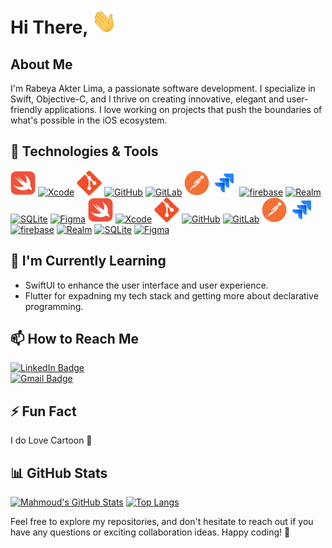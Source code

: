 # Hi There, <img src="https://github.com/Amin-0-1/Amin-0-1/blob/main/wave.gif" alt="Wave Animation" width="40" height="40">

## About Me
<!-- ![Profile Views](https://komarev.com/ghpvc/?username=Amin-0-1) -->
<!--![Swift Logo](https://your-image-url.com/swift-logo.png)-->

I'm Rabeya Akter Lima, a passionate software development. I specialize in Swift, Objective-C, and I thrive on creating innovative, elegant and user-friendly applications. I love working on projects that push the boundaries of what's possible in the iOS ecosystem.

## 🔧 Technologies & Tools

[<img src="https://raw.githubusercontent.com/devicons/devicon/master/icons/swift/swift-original.svg" alt="swift" width="40" height="40" title="Swift"/>](https://developer.apple.com/swift/)
[<img src="https://user-images.githubusercontent.com/25181517/186711578-bf30cb30-40b7-4b45-95a5-bdf837c372e7.png" alt="Xcode" width="40" height="40" title="Xcode"/>](https://developer.apple.com/xcode/)
[<img src="https://raw.githubusercontent.com/devicons/devicon/master/icons/git/git-original.svg" alt="Git" width="40" height="40" title="git"/>](https://git-scm.com/)
[<img width="40" src="https://user-images.githubusercontent.com/25181517/192108374-8da61ba1-99ec-41d7-80b8-fb2f7c0a4948.png" alt="GitHub" title="GitHub"/>](https://www.github.com/Amin-0-1)
[<img src="https://user-images.githubusercontent.com/25181517/192108376-c675d39b-90f6-4073-bde6-5a9291644657.png" alt="GitLab" width="40" height="40" title="GitLab"/>](https://about.gitlab.com)
[<img src="https://raw.githubusercontent.com/devicons/devicon/master/icons/postman/postman-original.svg" alt="Postman" width="40" height="40" title="postman"/>](https://www.postman.com/)
[<img src="https://raw.githubusercontent.com/devicons/devicon/master/icons/jira/jira-original.svg" alt="Jira" width="40" height="40" title="jira"/>](https://www.atlassian.com/software/jira)
[<img src="https://www.vectorlogo.zone/logos/firebase/firebase-icon.svg" alt="firebase" width="40" height="40" title="firebase"/>](https://firebase.google.com)
[<img src="https://github.com/marwin1991/profile-technology-icons/assets/136815194/79868fa1-41b8-411f-bd00-cda9ba6723ca" alt="Realm" width="40" height="40" title="Realm"/>](https://realm.io)
[<img src="https://github.com/marwin1991/profile-technology-icons/assets/136815194/82df4543-236b-4e45-9604-5434e3faab17" alt="SQLite" width="40" height="40" title="SQLite"/>](https://www.sqlite.org/index.html)
[<img src="https://user-images.githubusercontent.com/25181517/189715289-df3ee512-6eca-463f-a0f4-c10d94a06b2f.png" alt="Figma" width="40" height="40" title="Figma"/>](https://www.figma.com/community)
[<img src="https://raw.githubusercontent.com/devicons/devicon/master/icons/swift/swift-original.svg" alt="swift" width="40" height="40" title="Swift"/>](https://developer.apple.com/swift/)
[<img src="https://user-images.githubusercontent.com/25181517/186711578-bf30cb30-40b7-4b45-95a5-bdf837c372e7.png" alt="Xcode" width="40" height="40" title="Xcode"/>](https://developer.apple.com/xcode/)
[<img src="https://raw.githubusercontent.com/devicons/devicon/master/icons/git/git-original.svg" alt="Git" width="40" height="40" title="git"/>](https://git-scm.com/)
[<img width="40" src="https://user-images.githubusercontent.com/25181517/192108374-8da61ba1-99ec-41d7-80b8-fb2f7c0a4948.png" alt="GitHub" title="GitHub"/>](https://www.github.com/Amin-0-1)
[<img src="https://user-images.githubusercontent.com/25181517/192108376-c675d39b-90f6-4073-bde6-5a9291644657.png" alt="GitLab" width="40" height="40" title="GitLab"/>](https://about.gitlab.com)
[<img src="https://raw.githubusercontent.com/devicons/devicon/master/icons/postman/postman-original.svg" alt="Postman" width="40" height="40" title="postman"/>](https://www.postman.com/)
[<img src="https://raw.githubusercontent.com/devicons/devicon/master/icons/jira/jira-original.svg" alt="Jira" width="40" height="40" title="jira"/>](https://www.atlassian.com/software/jira)
[<img src="https://www.vectorlogo.zone/logos/firebase/firebase-icon.svg" alt="firebase" width="40" height="40" title="firebase"/>](https://firebase.google.com)
[<img src="https://github.com/marwin1991/profile-technology-icons/assets/136815194/79868fa1-41b8-411f-bd00-cda9ba6723ca" alt="Realm" width="40" height="40" title="Realm"/>](https://realm.io)
[<img src="https://github.com/marwin1991/profile-technology-icons/assets/136815194/82df4543-236b-4e45-9604-5434e3faab17" alt="SQLite" width="40" height="40" title="SQLite"/>](https://www.sqlite.org/index.html)
[<img src="https://user-images.githubusercontent.com/25181517/189715289-df3ee512-6eca-463f-a0f4-c10d94a06b2f.png" alt="Figma" width="40" height="40" title="Figma"/>](https://www.figma.com/community)
<!--
<img src="https://www.vectorlogo.zone/logos/flutterio/flutterio-icon.svg" alt="flutter" width="40" height="40"/>
<img src="https://www.vectorlogo.zone/logos/dartlang/dartlang-icon.svg" alt="dart" width="40" height="40"/>
-->

<!--
## 🚀 Projects
- [Sports App](https://github.com/Amin-0-1/Football-Leagues) - Football Leagues Application with clean and scalable, reusable and maintainable iOS app built using the Model-View-ViewModel-Coordinator (MVVM-C) architecture
-->
## 🌱 I'm Currently Learning

- SwiftUI to enhance the user interface and user experience.
- Flutter for expadning my tech stack and getting more about declarative programming.

## 📫 How to Reach Me
[![LinkedIn Badge](https://img.shields.io/badge/LinkedIn-Rabeya.Akter.Lima-blue?style=social&logo=linkedin)](https://www.linkedin.com/in/rabeya-akter-lima/) </br>
[![Gmail Badge](https://img.shields.io/badge/Email-Rabeya.Akter.Lima-red?style=social&logo=gmail)](mailto:rabeyaakterlim4@gmail.com) </br>

## ⚡ Fun Fact

I do Love Cartoon 🥳

## 📊 GitHub Stats

[![Mahmoud's GitHub Stats](https://github-readme-stats.vercel.app/api?username=pgreen24&hide=contribs)](https://github.com/pgreen24)
[![Top Langs](https://github-readme-stats.vercel.app/api/top-langs/?username=pgreen24&layout=compact)](https://github.com/anuraghazra/github-readme-stats)


Feel free to explore my repositories, and don't hesitate to reach out if you have any questions or exciting collaboration ideas. Happy coding! 🚀
